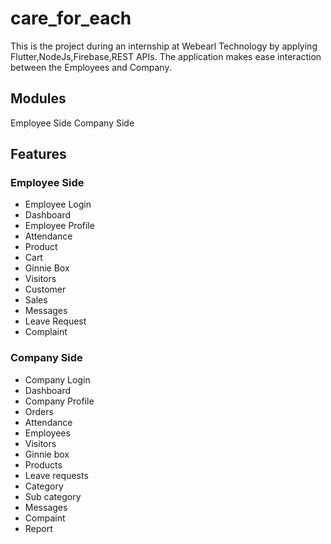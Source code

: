 # care_for_each

This is the project during an internship at Webearl Technology by applying Flutter,NodeJs,Firebase,REST APIs.
The application makes ease interaction between the Employees and Company.

## Modules
Employee Side
Company Side

## Features
### Employee Side
  - Employee Login
  - Dashboard
  - Employee Profile
  - Attendance
  - Product
  - Cart
  - Ginnie Box
  - Visitors
  - Customer
  - Sales
  - Messages
  - Leave Request
  - Complaint
### Company Side
  - Company Login
  - Dashboard
  - Company Profile
  - Orders
  - Attendance
  - Employees
  - Visitors
  - Ginnie box
  - Products
  - Leave requests
  - Category
  - Sub category
  - Messages
  - Compaint
  - Report
